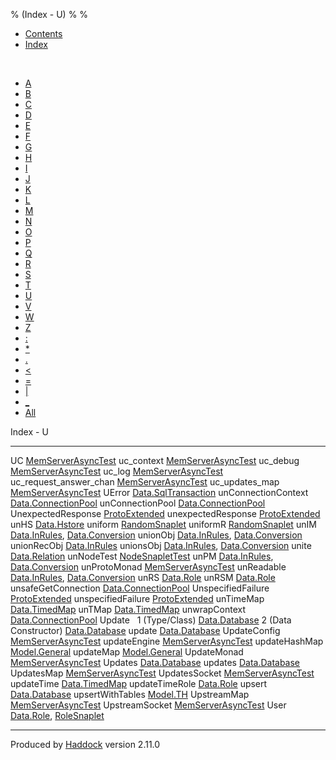 % (Index - U)
% 
% 

-   [Contents](index.html)
-   [Index](doc-index.html)

 

-   [A](doc-index-A.html)
-   [B](doc-index-B.html)
-   [C](doc-index-C.html)
-   [D](doc-index-D.html)
-   [E](doc-index-E.html)
-   [F](doc-index-F.html)
-   [G](doc-index-G.html)
-   [H](doc-index-H.html)
-   [I](doc-index-I.html)
-   [J](doc-index-J.html)
-   [K](doc-index-K.html)
-   [L](doc-index-L.html)
-   [M](doc-index-M.html)
-   [N](doc-index-N.html)
-   [O](doc-index-O.html)
-   [P](doc-index-P.html)
-   [Q](doc-index-Q.html)
-   [R](doc-index-R.html)
-   [S](doc-index-S.html)
-   [T](doc-index-T.html)
-   [U](doc-index-U.html)
-   [V](doc-index-V.html)
-   [W](doc-index-W.html)
-   [Z](doc-index-Z.html)
-   [:](doc-index-58.html)
-   [\*](doc-index-42.html)
-   [.](doc-index-46.html)
-   [\<](doc-index-60.html)
-   [=](doc-index-61.html)
-   [|](doc-index-124.html)
-   [\_](doc-index-95.html)
-   [All](doc-index-All.html)

Index - U

  --------------------------- ------------------------------------------------------------------------------------------------------
  UC                          [MemServerAsyncTest](MemServerAsyncTest.html#v:UC)
  uc\_context                 [MemServerAsyncTest](MemServerAsyncTest.html#v:uc_context)
  uc\_debug                   [MemServerAsyncTest](MemServerAsyncTest.html#v:uc_debug)
  uc\_log                     [MemServerAsyncTest](MemServerAsyncTest.html#v:uc_log)
  uc\_request\_answer\_chan   [MemServerAsyncTest](MemServerAsyncTest.html#v:uc_request_answer_chan)
  uc\_updates\_map            [MemServerAsyncTest](MemServerAsyncTest.html#v:uc_updates_map)
  UError                      [Data.SqlTransaction](Data-SqlTransaction.html#v:UError)
  unConnectionContext         [Data.ConnectionPool](Data-ConnectionPool.html#v:unConnectionContext)
  unConnectionPool            [Data.ConnectionPool](Data-ConnectionPool.html#v:unConnectionPool)
  UnexpectedResponse          [ProtoExtended](ProtoExtended.html#v:UnexpectedResponse)
  unexpectedResponse          [ProtoExtended](ProtoExtended.html#v:unexpectedResponse)
  unHS                        [Data.Hstore](Data-Hstore.html#v:unHS)
  uniform                     [RandomSnaplet](RandomSnaplet.html#v:uniform)
  uniformR                    [RandomSnaplet](RandomSnaplet.html#v:uniformR)
  unIM                        [Data.InRules](Data-InRules.html#v:unIM), [Data.Conversion](Data-Conversion.html#v:unIM)
  unionObj                    [Data.InRules](Data-InRules.html#v:unionObj), [Data.Conversion](Data-Conversion.html#v:unionObj)
  unionRecObj                 [Data.InRules](Data-InRules.html#v:unionRecObj)
  unionsObj                   [Data.InRules](Data-InRules.html#v:unionsObj), [Data.Conversion](Data-Conversion.html#v:unionsObj)
  unite                       [Data.Relation](Data-Relation.html#v:unite)
  unNodeTest                  [NodeSnapletTest](NodeSnapletTest.html#v:unNodeTest)
  unPM                        [Data.InRules](Data-InRules.html#v:unPM), [Data.Conversion](Data-Conversion.html#v:unPM)
  unProtoMonad                [MemServerAsyncTest](MemServerAsyncTest.html#v:unProtoMonad)
  unReadable                  [Data.InRules](Data-InRules.html#v:unReadable), [Data.Conversion](Data-Conversion.html#v:unReadable)
  unRS                        [Data.Role](Data-Role.html#v:unRS)
  unRSM                       [Data.Role](Data-Role.html#v:unRSM)
  unsafeGetConnection         [Data.ConnectionPool](Data-ConnectionPool.html#v:unsafeGetConnection)
  UnspecifiedFailure          [ProtoExtended](ProtoExtended.html#v:UnspecifiedFailure)
  unspecifiedFailure          [ProtoExtended](ProtoExtended.html#v:unspecifiedFailure)
  unTimeMap                   [Data.TimedMap](Data-TimedMap.html#v:unTimeMap)
  unTMap                      [Data.TimedMap](Data-TimedMap.html#v:unTMap)
  unwrapContext               [Data.ConnectionPool](Data-ConnectionPool.html#v:unwrapContext)
  Update                       
  1 (Type/Class)              [Data.Database](Data-Database.html#t:Update)
  2 (Data Constructor)        [Data.Database](Data-Database.html#v:Update)
  update                      [Data.Database](Data-Database.html#v:update)
  UpdateConfig                [MemServerAsyncTest](MemServerAsyncTest.html#t:UpdateConfig)
  updateEngine                [MemServerAsyncTest](MemServerAsyncTest.html#v:updateEngine)
  updateHashMap               [Model.General](Model-General.html#v:updateHashMap)
  updateMap                   [Model.General](Model-General.html#v:updateMap)
  UpdateMonad                 [MemServerAsyncTest](MemServerAsyncTest.html#t:UpdateMonad)
  Updates                     [Data.Database](Data-Database.html#v:Updates)
  updates                     [Data.Database](Data-Database.html#v:updates)
  UpdatesMap                  [MemServerAsyncTest](MemServerAsyncTest.html#t:UpdatesMap)
  UpdatesSocket               [MemServerAsyncTest](MemServerAsyncTest.html#t:UpdatesSocket)
  updateTime                  [Data.TimedMap](Data-TimedMap.html#v:updateTime)
  updateTimeRole              [Data.Role](Data-Role.html#v:updateTimeRole)
  upsert                      [Data.Database](Data-Database.html#v:upsert)
  upsertWithTables            [Model.TH](Model-TH.html#v:upsertWithTables)
  UpstreamMap                 [MemServerAsyncTest](MemServerAsyncTest.html#t:UpstreamMap)
  UpstreamSocket              [MemServerAsyncTest](MemServerAsyncTest.html#t:UpstreamSocket)
  User                        [Data.Role](Data-Role.html#v:User), [RoleSnaplet](RoleSnaplet.html#v:User)
  --------------------------- ------------------------------------------------------------------------------------------------------

Produced by [Haddock](http://www.haskell.org/haddock/) version 2.11.0
